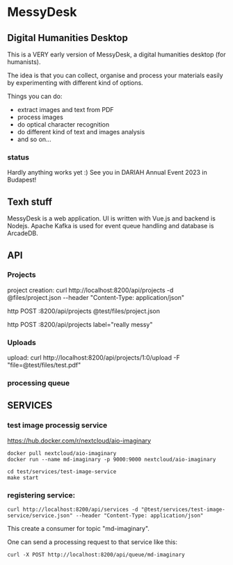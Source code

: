 # MessyDesk

## Digital Humanities Desktop

This is a VERY early version of MessyDesk, a digital humanities desktop (for humanists).

The idea is that you can collect, organise and process your materials easily by experimenting with different kind of options.

Things you can do:
- extract images and text from PDF
- process images
- do optical character recognition
- do different kind of text and images analysis
- and so on... 

### status

Hardly anything works yet :)
See you in DARIAH Annual Event 2023 in Budapest!

## Texh stuff

MessyDesk is a web application. UI is written with Vue.js and backend is Nodejs. Apache Kafka is used for event queue handling and database is ArcadeDB.

## API

### Projects

project creation:
curl  http://localhost:8200/api/projects -d @files/project.json --header "Content-Type: application/json"

http POST :8200/api/projects @test/files/project.json

http POST :8200/api/projects label="really messy"

### Uploads

upload:
curl http://localhost:8200/api/projects/1:0/upload -F "file=@test/files/test.pdf" 


### processing queue



## SERVICES



### test image processig service

https://hub.docker.com/r/nextcloud/aio-imaginary

    docker pull nextcloud/aio-imaginary
    docker run --name md-imaginary -p 9000:9000 nextcloud/aio-imaginary 

    cd test/services/test-image-service
    make start


### registering service:

    curl http://localhost:8200/api/services -d "@test/services/test-image-service/service.json" --header "Content-Type: application/json"

This create a consumer for topic "md-imaginary". 

One can send a processing request to that service like this:

    curl -X POST http://localhost:8200/api/queue/md-imaginary



